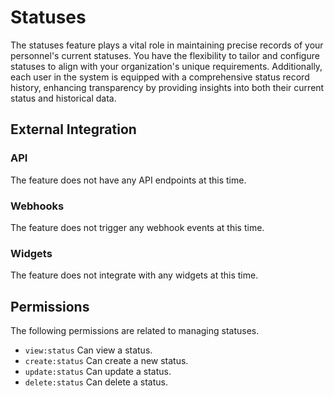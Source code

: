 # Statuses

The statuses feature plays a vital role in maintaining precise records of your personnel's current statuses. You have the flexibility to
tailor and configure statuses to align with your organization's unique requirements. Additionally, each user in the system is equipped with
a comprehensive status record history, enhancing transparency by providing insights into both their current status and historical data.

## External Integration

### API

The feature does not have any API endpoints at this time.

### Webhooks

The feature does not trigger any webhook events at this time.

### Widgets

The feature does not integrate with any widgets at this time.

## Permissions

The following permissions are related to managing statuses.

- `view:status` Can view a status.
- `create:status` Can create a new status.
- `update:status` Can update a status.
- `delete:status` Can delete a status.
